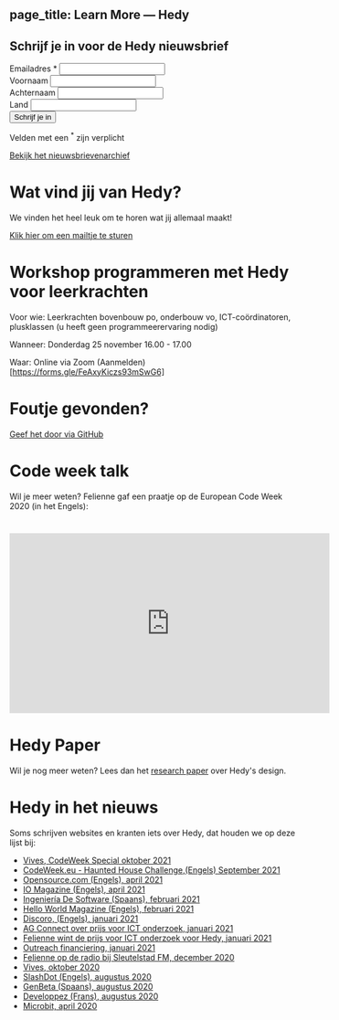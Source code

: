 page_title: Learn More — Hedy
---

<!-- Begin Mailchimp Signup Form -->
<div class="w-full">
    <form class="auth bg-white shadow-md rounded px-8 pt-6 pb-8 mb-4" action="https://hedycode.us7.list-manage.com/subscribe/post?u=22a3ce4e09535f82f587a7118&amp;id=57f3b3c090" method="post" id="mc-embedded-subscribe-form" name="mc-embedded-subscribe-form" class="validate" target="_blank" novalidate>
    <h2 class="py-2">Schrijf je in voor de Hedy nieuwsbrief</h2>
    <div>
        <div class="mb-4">
            <label for="mce-EMAIL">Emailadres  <span class="asterisk">*</span></label>
            <input type="email" value="" name="EMAIL" class="required email w-3/4" id="mce-EMAIL" required>
        </div>
        <div class="mb-4">
            <label for="mce-FNAME">Voornaam </label>
            <input type="text" value="" name="FNAME" class="w-3/4" id="mce-FNAME">
        </div>
        <div class="mb-4">
            <label for="mce-LNAME">Achternaam </label>
            <input type="text" value="" name="LNAME" class="w-3/4" id="mce-LNAME">
        </div>
        <div class="mb-4">
            <label for="mce-COUNTRY">Land </label>
            <input type="text" value="" name="COUNTRY" class="w-3/4" id="mce-COUNTRY">
        </div>
        <div class="mb-4">
            <div class="response" id="mce-error-response" style="display:none"></div>
            <div class="response" id="mce-success-response" style="display:none"></div>
        </div>    <!-- real people should not fill this in and expect good things - do not remove this or risk form bot signups-->
        <div style="position: absolute; left: -5000px;" aria-hidden="true"><input type="text" name="b_22a3ce4e09535f82f587a7118_57f3b3c090" tabindex="-1" value=""></div>
        <div class="flex flex-row">
            <button type="submit" name="subscribe" id="mc-embedded-subscribe" class="green-btn mb-4">Schrijf je in</button>
            <p class="ml-4 text-base">Velden met een <sup>*</sup> zijn verplicht</p>
        </div>
    </div>
    <a href="https://us7.campaign-archive.com/home/?u=22a3ce4e09535f82f587a7118&id=57f3b3c090" target="_blank" title="View previous campaigns">Bekijk het nieuwsbrievenarchief</a>
    </form>
</div>
<script type='text/javascript' src='//s3.amazonaws.com/downloads.mailchimp.com/js/mc-validate.js'></script><script type='text/javascript'>(function($) {window.fnames = new Array(); window.ftypes = new Array();fnames[0]='EMAIL';ftypes[0]='email';fnames[1]='FNAME';ftypes[1]='text';fnames[2]='LNAME';ftypes[2]='text';fnames[3]='COUNTRY';ftypes[3]='text';}(jQuery));var $mcj = jQuery.noConflict(true);</script>
<!--End mc_embed_signup-->

# Wat vind jij van Hedy?

We vinden het heel leuk om te horen wat jij allemaal maakt!

[Klik hier om een mailtje te sturen](mailto:hedy@felienne.com "Stuur een mail")

# Workshop programmeren met Hedy voor leerkrachten

Voor wie: Leerkrachten bovenbouw po, onderbouw vo, ICT-coördinatoren, plusklassen (u heeft geen programmeerervaring nodig)

Wanneer: Donderdag 25 november 16.00 - 17.00

Waar: Online via Zoom (Aanmelden)[https://forms.gle/FeAxyKiczs93mSwG6]

# Foutje gevonden?

[Geef het door via GitHub](https://github.com/Felienne/hedy/issues/new)



# Code week talk
Wil je meer weten? Felienne gaf een praatje op de European Code Week 2020 (in het Engels):

<h1></h1>
<p><iframe width="560" height="315" src="https://www.youtube.com/embed/R2U9MEowYag?wmode=opaque" frameborder="0" allow="accelerometer; autoplay; clipboard-write; encrypted-media; gyroscope; picture-in-picture" allowfullscreen=""></iframe></p>
<p></p>

# Hedy Paper

Wil je nog meer weten? Lees dan het [research paper](https://www.felienne.com/wp-content/uploads/2020/07/Hedy_paper_website_draft.pdf) over Hedy's design.

# Hedy in het nieuws

Soms schrijven websites en kranten iets over Hedy, dat houden we op deze lijst bij:
*  [Vives, CodeWeek Special oktober 2021](images/Vives-174-Codeweek.pdf)
* [CodeWeek.eu - Haunted House Challenge,(Engels) September 2021](https://codeweek.eu/2021/challenges/haunted-house)
* [Opensource.com (Engels), april 2021](https://opensource.com/article/21/4/hedy-teach-code)
* [IO Magazine (Engels), april 2021](https://ict-research.nl/wordpress/wp-content/uploads/2021/04/IO-magazine-NR1-2021_web.pdf)
* [Ingeniería De Software (Spaans), februari 2021](https://ingenieriadesoftware.es/hedy-mejor-lenguaje-ensenar-programacion-ninos/)
* [Hello World Magazine (Engels), februari 2021](images/Hello_World_15_Hedy.pdf)
* [Discoro, (Engels), januari 2021](https://discoro.wordpress.com/2021/01/09/hedy-gradually-learning-a-programming-language/)
* [AG Connect over prijs voor ICT onderzoek, januari 2021](http://www.agconnect.nl/artikel/stapsgewijs-python-leren-programmeren-met-nieuwe-taal-hedy)
* [Felienne wint de prijs voor ICT onderzoek voor Hedy, januari 2021](https://www.nwo.nl/en/news/felienne-hermans-receives-dutch-prize-ict-research-2021)
* [Outreach financiering, januari 2021](https://beta.vu.nl/nl/onderzoek/outreach-beta/index.aspx)
* [Felienne op de radio bij Sleutelstad FM, december 2020](https://sleutelstad.nl/programma/science071/uitzending/2020-12-16/?uur=0&start=723)
* [Vives, oktober 2020](images/artikel_vives.pdf "Met Hedy stap voor stap leren programmeren")
* [SlashDot (Engels), augustus 2020](https://news.slashdot.org/story/20/08/17/024248/scientist-proposes-a-new-programming-language-for-teaching-coding-and-python)
* [GenBeta (Spaans), augustus 2020](https://www.genbeta.com/desarrollo/nuevo-lenguaje-para-ensenar-programacion-a-ninos-como-se-ensena-a-leer-escribir-forma-gradual-niveles)
* [Developpez (Frans), augustus 2020](https://programmation.developpez.com/actu/308095/Une-scientifique-propose-un-nouveau-langage-de-programmation-pour-enseigner-aux-enfants-le-codage-informatique-au-travers-d-une-approche-graduelle-implementee-en-Python-sur-13-paliers/)
* [Microbit, april 2020](https://microbit.studio/leren-programmeren-wordt-eenvoudiger-met-hedy/)
